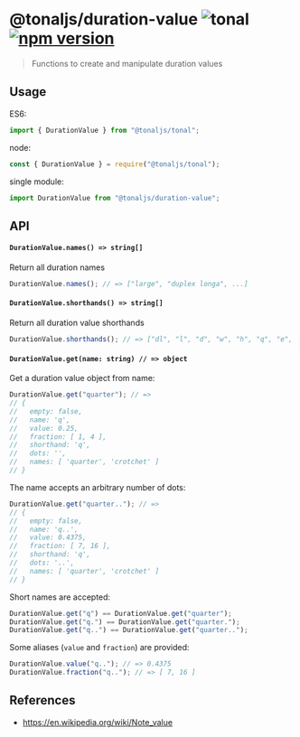 # @tonaljs/duration-value ![tonal](https://img.shields.io/badge/@tonaljs-duration_value-yellow.svg?style=flat-square) [![npm version](https://img.shields.io/npm/v/@tonaljs/duration-value.svg?style=flat-square)](https://www.npmjs.com/package/@tonaljs/duration-value)

> Functions to create and manipulate duration values

## Usage

ES6:

```js
import { DurationValue } from "@tonaljs/tonal";
```

node:

```js
const { DurationValue } = require("@tonaljs/tonal");
```

single module:

```js
import DurationValue from "@tonaljs/duration-value";
```

## API

#### `DurationValue.names() => string[]`

Return all duration names

```js
DurationValue.names(); // => ["large", "duplex longa", ...]
```

#### `DurationValue.shorthands() => string[]`

Return all duration value shorthands

```js
DurationValue.shorthands(); // => ["dl", "l", "d", "w", "h", "q", "e", "s", "t", "sf", "h", "th"]
```

#### `DurationValue.get(name: string) // => object`

Get a duration value object from name:

```js
DurationValue.get("quarter"); // =>
// {
//   empty: false,
//   name: 'q',
//   value: 0.25,
//   fraction: [ 1, 4 ],
//   shorthand: 'q',
//   dots: '',
//   names: [ 'quarter', 'crotchet' ]
// }
```

The name accepts an arbitrary number of dots:

```js
DurationValue.get("quarter.."); // =>
// {
//   empty: false,
//   name: 'q..',
//   value: 0.4375,
//   fraction: [ 7, 16 ],
//   shorthand: 'q',
//   dots: '..',
//   names: [ 'quarter', 'crotchet' ]
// }
```

Short names are accepted:

```js
DurationValue.get("q") == DurationValue.get("quarter");
DurationValue.get("q.") == DurationValue.get("quarter.");
DurationValue.get("q..") == DurationValue.get("quarter..");
```

Some aliases (`value` and `fraction`) are provided:

```js
DurationValue.value("q.."); // => 0.4375
DurationValue.fraction("q.."); // => [ 7, 16 ]
```

## References

- https://en.wikipedia.org/wiki/Note_value
